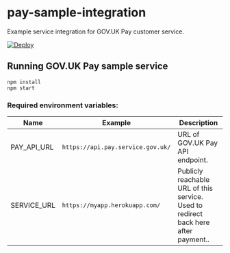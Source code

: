 # pay-sample-integration
Example service integration for GOV.UK Pay customer service.

[![Deploy](https://www.herokucdn.com/deploy/button.png)](https://heroku.com/deploy)

## Running GOV.UK Pay sample service
```
npm install
npm start
```

### Required environment variables:

| Name | Example | Description |
| ---- | ------- | ----------- |
| PAY_API_URL | `https://api.pay.service.gov.uk/` | URL of GOV.UK Pay API endpoint. |
| SERVICE_URL | `https://myapp.herokuapp.com/` | Publicly reachable URL of this service. Used to redirect back here after payment.. |

